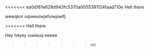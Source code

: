 <<<<<<< ea0d161e628d943fc5370a0055381124faad710e
Hell there 

wewqkm oqiweoiwjefoiwjoeifj

=======
Hell there

Hey heyey iuwieuq
eeeee
>>>>>>> tet
